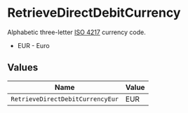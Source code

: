 # RetrieveDirectDebitCurrency

Alphabetic three-letter [ISO 4217](https://en.wikipedia.org/wiki/ISO_4217) currency code.
* EUR - Euro


## Values

| Name                             | Value                            |
| -------------------------------- | -------------------------------- |
| `RetrieveDirectDebitCurrencyEur` | EUR                              |